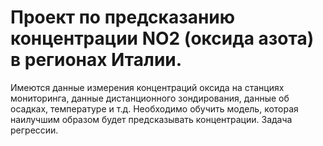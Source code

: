 # Проект по предсказанию концентрации NO2 (оксида азота) в регионах Италии.
Имеются данные измерения концентраций оксида на станциях мониторинга, данные дистанционного зондирования, данные об осадках, температуре и т.д.
Необходимо обучить модель, которая наилучшим образом будет предсказывать концентрации.
Задача регрессии.
